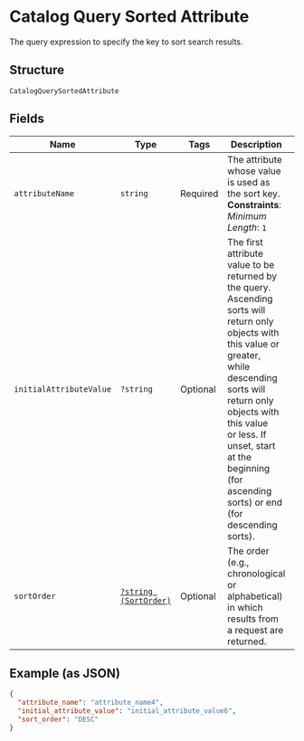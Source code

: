 
# Catalog Query Sorted Attribute

The query expression to specify the key to sort search results.

## Structure

`CatalogQuerySortedAttribute`

## Fields

| Name | Type | Tags | Description | Getter | Setter |
|  --- | --- | --- | --- | --- | --- |
| `attributeName` | `string` | Required | The attribute whose value is used as the sort key.<br>**Constraints**: *Minimum Length*: `1` | getAttributeName(): string | setAttributeName(string attributeName): void |
| `initialAttributeValue` | `?string` | Optional | The first attribute value to be returned by the query. Ascending sorts will return only<br>objects with this value or greater, while descending sorts will return only objects with this value<br>or less. If unset, start at the beginning (for ascending sorts) or end (for descending sorts). | getInitialAttributeValue(): ?string | setInitialAttributeValue(?string initialAttributeValue): void |
| `sortOrder` | [`?string (SortOrder)`](/doc/models/sort-order.md) | Optional | The order (e.g., chronological or alphabetical) in which results from a request are returned. | getSortOrder(): ?string | setSortOrder(?string sortOrder): void |

## Example (as JSON)

```json
{
  "attribute_name": "attribute_name4",
  "initial_attribute_value": "initial_attribute_value6",
  "sort_order": "DESC"
}
```

